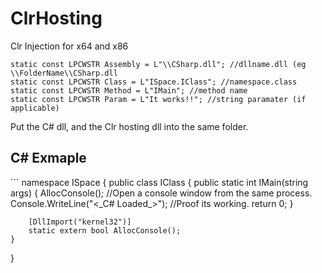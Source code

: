 # ClrHosting
Clr Injection for x64 and x86

```
static const LPCWSTR Assembly = L"\\CSharp.dll"; //dllname.dll (eg \\FolderName\\CSharp.dll
static const LPCWSTR Class = L"ISpace.IClass"; //namespace.class
static const LPCWSTR Method = L"IMain"; //method name
static const LPCWSTR Param = L"It works!!"; //string paramater (if applicable)
```
Put the C# dll, and the Clr hosting dll into the same folder.

<h2>C# Exmaple</h2>
```
namespace ISpace
{
    public class IClass
    {
        public static int IMain(string args)
        {
            AllocConsole(); //Open a console window from the same process.
            Console.WriteLine("<_C# Loaded_>"); //Proof its working.
            return 0;
        }

        [DllImport("kernel32")]
        static extern bool AllocConsole();
    }
}

```
